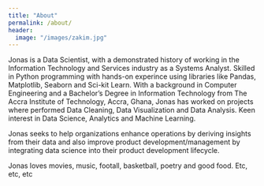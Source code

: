 ```yaml
---
title: "About"
permalink: /about/
header:
  image: "/images/zakim.jpg"
---
```


Jonas is a Data Scientist, with a demonstrated history of working in the Information Technology and Services industry as a Systems Analyst. Skilled in Python programming with hands-on experince using libraries like Pandas, Matplotlib, Seaborn and Sci-kit Learn. With a background in Computer Engineering and a Bachelor’s Degree in Information Technology from The Accra Institute of Technology, Accra, Ghana, Jonas has worked on projects where performed Data Cleaning, Data Visualization and Data Analysis. Keen interest in Data Science, Analytics and Machine Learning. 

Jonas seeks to help organizations enhance operations by deriving insights from their data and also improve product development/management by integrating data science into their product development lifecycle.

Jonas loves movies, music, footall, basketball, poetry and good food.
Etc, etc, etc
